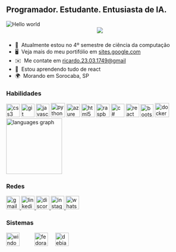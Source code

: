 Programador. Estudante. Entusiasta de IA.
------------------------------------

<img src="https://raw.githubusercontent.com/sagar-viradiya/sagar-viradiya/master/resources/banner.png" alt="Hello world">

<div align="center">
  <img src="https://profile-counter.glitch.me/devAndreotti/count.svg?"  />
</div>

###
* 🚀  Atualmente estou no 4º semestre de ciência da computação
* 🖥️  Veja mais do meu portifólio em [sites.google.com](https://sites.google.com/view/ricardoag/home)
* ✉️  Me contate em [ricardo.23.03.1749@gmail](mailto:ricardo.23.03.1749@gmail.com)
* 🧠  Estou aprendendo tudo de react
* 🌍  Morando em Sorocaba, SP

### Habilidades
<div align="left">
  <img src="https://cdn.jsdelivr.net/gh/devicons/devicon/icons/css3/css3-original.svg" height="36" alt="css3" />
  <img src="https://cdn.jsdelivr.net/gh/devicons/devicon/icons/git/git-original.svg" height="36" alt="git" />
  <img src="https://cdn.jsdelivr.net/gh/devicons/devicon/icons/javascript/javascript-original.svg" height="36" alt="javascript" />
  <img src="https://cdn.jsdelivr.net/gh/devicons/devicon/icons/python/python-original.svg" height="38" alt="python" />
  <img src="https://cdn.jsdelivr.net/gh/devicons/devicon/icons/azure/azure-original.svg" height="36" alt="azure" />
  <img src="https://cdn.jsdelivr.net/gh/devicons/devicon/icons/html5/html5-original.svg" height="36" alt="html5" />
  <img src="https://cdn.jsdelivr.net/gh/devicons/devicon/icons/raspberrypi/raspberrypi-original.svg" height="36" alt="raspberrypi"  />
  <img src="https://cdn.jsdelivr.net/gh/devicons/devicon/icons/csharp/csharp-original.svg" height="36" alt="c#" />
  <img src="https://cdn.jsdelivr.net/gh/devicons/devicon/icons/react/react-original.svg" height="36" alt="react" />
  <img src="https://cdn.jsdelivr.net/gh/devicons/devicon/icons/bootstrap/bootstrap-original.svg" height="35" alt="bootstrap" />
  <img src="https://cdn.jsdelivr.net/gh/devicons/devicon/icons/docker/docker-original.svg" height="38" alt="docker" />
</div>

<div align="left">
  <img src="https://github-readme-stats.vercel.app/api/top-langs?username=devAndreotti&locale=pt-br&hide_title=true&layout=compact&card_width=320&langs_count=5&theme=cobalt&hide_border=true&order=2" height="150" alt="languages graph"  />
</div>

### Redes
<div align="left">
  <a href="mailto:ricardo.23.03.1749@gmail.com" target="_blank">
    <img src="https://img.shields.io/static/v1?message=Gmail&logo=gmail&label=&color=D14836&logoColor=white&labelColor=&style=for-the-badge" height="36" alt="gmail" />
  </a>
  <a href="https://www.linkedin.com/in/ricardo-andreotti-gonçalves-0b5785283" target="_blank">
    <img src="https://img.shields.io/static/v1?message=LinkedIn&logo=linkedin&label=&color=0077B5&logoColor=white&labelColor=&style=for-the-badge" height="36" alt="linkedin" />
  </a>
  <a href="https://discordapp.com/users/wantakame#1689" target="_blank">
    <img src="https://img.shields.io/static/v1?message=Discord&logo=discord&label=&color=7289DA&logoColor=white&labelColor=&style=for-the-badge" height="36" alt="discord" />
  </a>

  <a href="https://www.instagram.com/yourprofile" target="_blank">
    <img src="https://img.shields.io/static/v1?message=Instagram&logo=instagram&label=&color=E4405F&logoColor=white&labelColor=&style=for-the-badge" height="36" alt="instagram" />
  </a>
  <a href="https://wa.me/5515981888676" target="_blank">
    <img src="https://img.shields.io/static/v1?message=Whatsapp&logo=whatsapp&label=&color=25D366&logoColor=white&labelColor=&style=for-the-badge" height="36" alt="whatsapp" />
  </a>
</div>

### Sistemas
<div align="left">
  <img src="https://cdn.jsdelivr.net/gh/devicons/devicon/icons/windows8/windows8-original.svg" height="36" alt="windows"  />
  <img width="32" />
  <img src="https://cdn.jsdelivr.net/gh/devicons/devicon/icons/fedora/fedora-original.svg" height="36" alt="fedora"  />
  <img width="12" />
  <img src="https://cdn.jsdelivr.net/gh/devicons/devicon/icons/debian/debian-original.svg" height="36" alt="debian"  />
  <img width="12" />
</div>
